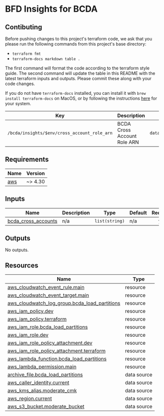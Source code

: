 # BFD Insights for BCDA

## Contibuting

Before pushing changes to this project's terraform code, we ask that you please run the following commands from this
project's base directory:

* `terraform fmt`
* `terraform-docs markdown table .`

The first command will format the code according to the terraform style guide. The second command will update the table
in this README with the latest terraform inputs and outputs. Please commit these along with your code changes.

If you do not have `terraform-docs` installed, you can install it with `brew install terraform-docs` on MacOS, or by
following the instructions [here](https://github.com/terraform-docs/terraform-docs/) for your system.

| Key | Description | Data Source |
|-----|-------------|-------------|
| `/bcda/insights/$env/cross_account_role_arn` | BCDA Cross Account Role ARN | `data.aws_ssm_parameter.bcda_cross_account_role_arn` |

<!-- BEGIN_TF_DOCS -->
<!-- GENERATED WITH `terraform-docs .`
     Manually updating the README.md will be overwritten.
     For more details, see the file '.terraform-docs.yml' or
     https://terraform-docs.io/user-guide/configuration/
-->
## Requirements

| Name | Version |
|------|---------|
| <a name="requirement_aws"></a> [aws](#requirement\_aws) | ~> 4.30 |

<!-- GENERATED WITH `terraform-docs .`
Manually updating the README.md will be overwritten.
For more details, see the file '.terraform-docs.yml' or
https://terraform-docs.io/user-guide/configuration/
-->

## Inputs

| Name | Description | Type | Default | Required |
|------|-------------|------|---------|:--------:|
| <a name="input_bcda_cross_accounts"></a> [bcda\_cross\_accounts](#input\_bcda\_cross\_accounts) | n/a | `list(string)` | n/a | yes |

<!-- GENERATED WITH `terraform-docs .`
Manually updating the README.md will be overwritten.
For more details, see the file '.terraform-docs.yml' or
https://terraform-docs.io/user-guide/configuration/
-->



<!-- GENERATED WITH `terraform-docs .`
Manually updating the README.md will be overwritten.
For more details, see the file '.terraform-docs.yml' or
https://terraform-docs.io/user-guide/configuration/
-->

## Outputs

No outputs.

<!-- GENERATED WITH `terraform-docs .`
Manually updating the README.md will be overwritten.
For more details, see the file '.terraform-docs.yml' or
https://terraform-docs.io/user-guide/configuration/
-->

## Resources

| Name | Type |
|------|------|
| [aws_cloudwatch_event_rule.main](https://registry.terraform.io/providers/hashicorp/aws/latest/docs/resources/cloudwatch_event_rule) | resource |
| [aws_cloudwatch_event_target.main](https://registry.terraform.io/providers/hashicorp/aws/latest/docs/resources/cloudwatch_event_target) | resource |
| [aws_cloudwatch_log_group.bcda_load_partitions](https://registry.terraform.io/providers/hashicorp/aws/latest/docs/resources/cloudwatch_log_group) | resource |
| [aws_iam_policy.dev](https://registry.terraform.io/providers/hashicorp/aws/latest/docs/resources/iam_policy) | resource |
| [aws_iam_policy.terraform](https://registry.terraform.io/providers/hashicorp/aws/latest/docs/resources/iam_policy) | resource |
| [aws_iam_role.bcda_load_partitions](https://registry.terraform.io/providers/hashicorp/aws/latest/docs/resources/iam_role) | resource |
| [aws_iam_role.dev](https://registry.terraform.io/providers/hashicorp/aws/latest/docs/resources/iam_role) | resource |
| [aws_iam_role_policy_attachment.dev](https://registry.terraform.io/providers/hashicorp/aws/latest/docs/resources/iam_role_policy_attachment) | resource |
| [aws_iam_role_policy_attachment.terraform](https://registry.terraform.io/providers/hashicorp/aws/latest/docs/resources/iam_role_policy_attachment) | resource |
| [aws_lambda_function.bcda_load_partitions](https://registry.terraform.io/providers/hashicorp/aws/latest/docs/resources/lambda_function) | resource |
| [aws_lambda_permission.main](https://registry.terraform.io/providers/hashicorp/aws/latest/docs/resources/lambda_permission) | resource |
| [archive_file.bcda_load_partitions](https://registry.terraform.io/providers/hashicorp/archive/latest/docs/data-sources/file) | data source |
| [aws_caller_identity.current](https://registry.terraform.io/providers/hashicorp/aws/latest/docs/data-sources/caller_identity) | data source |
| [aws_kms_alias.moderate_cmk](https://registry.terraform.io/providers/hashicorp/aws/latest/docs/data-sources/kms_alias) | data source |
| [aws_region.current](https://registry.terraform.io/providers/hashicorp/aws/latest/docs/data-sources/region) | data source |
| [aws_s3_bucket.moderate_bucket](https://registry.terraform.io/providers/hashicorp/aws/latest/docs/data-sources/s3_bucket) | data source |
<!-- END_TF_DOCS -->
